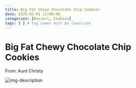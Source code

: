 ```yaml
---
title: Big Fat Chewy Chocolate Chip Cookies
date: 2025-01-01 12:00:00
categories: [Dessert, Cookies]
tags: [ ] # tag names must be lowercase
---
```


# Big Fat Chewy Chocolate Chip Cookies
From: Aunt Christy

![img-description](https://pbs.twimg.com/media/Ggop33LXkAAU_ss?format=jpg&name=900x900)